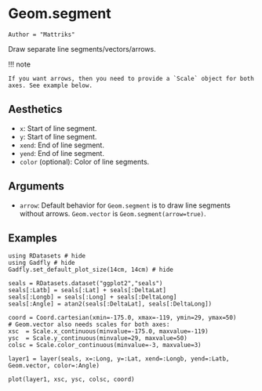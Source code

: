 # Geom.segment

```@meta
Author = "Mattriks"
```

Draw separate line segments/vectors/arrows.

!!! note

    If you want arrows, then you need to provide a `Scale` object for both axes. See example below.

## Aesthetics

  * `x`: Start of line segment.
  * `y`: Start of line segment.
  * `xend`: End of line segment.
  * `yend`: End of line segment.
  * `color` (optional): Color of line segments.

## Arguments

  * `arrow`: Default behavior for `Geom.segment` is to draw line segments without arrows. `Geom.vector` is `Geom.segment(arrow=true)`.


## Examples

```@example 1
using RDatasets # hide
using Gadfly # hide
Gadfly.set_default_plot_size(14cm, 14cm) # hide
```

```@example 1
seals = RDatasets.dataset("ggplot2","seals")
seals[:Latb] = seals[:Lat] + seals[:DeltaLat]
seals[:Longb] = seals[:Long] + seals[:DeltaLong]
seals[:Angle] = atan2(seals[:DeltaLat], seals[:DeltaLong])

coord = Coord.cartesian(xmin=-175.0, xmax=-119, ymin=29, ymax=50)
# Geom.vector also needs scales for both axes:
xsc  = Scale.x_continuous(minvalue=-175.0, maxvalue=-119)
ysc  = Scale.y_continuous(minvalue=29, maxvalue=50)
colsc = Scale.color_continuous(minvalue=-3, maxvalue=3)

layer1 = layer(seals, x=:Long, y=:Lat, xend=:Longb, yend=:Latb, Geom.vector, color=:Angle)

plot(layer1, xsc, ysc, colsc, coord)
```
